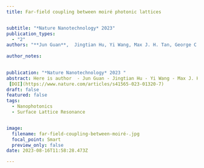 ```yaml
---
title: Far-field coupling between moiré photonic lattices 


subtitle: "*Nature Nanotechnology* 2023"
publication_types:
  - "2"
authors: "**Jun Guan**,  Jingtian Hu, Yi Wang, Max J. H. Tan, George C. Schatz, and Teri W. Odom"
  
author_notes:
  

publication: "*Nature Nanotechnology* 2023 "
abstract: Here is author  - Jun Guan - Jingtian Hu - Yi Wang - Max J. H. Tan - George C. Schatz & Teri W. Odom **_Nature Nanotechnology_** 2023
 [DOI](https://www.nature.com/articles/s41565-023-01320-7)
draft: false
featured: false
tags:
  - Nanophotonics
  - Surface Lattice Resonance


image:
  filename: far-field-coupling-between-moiré-.jpg
  focal_point: Smart
  preview_only: false
date: 2023-08-16T11:58:28.473Z

---
```

